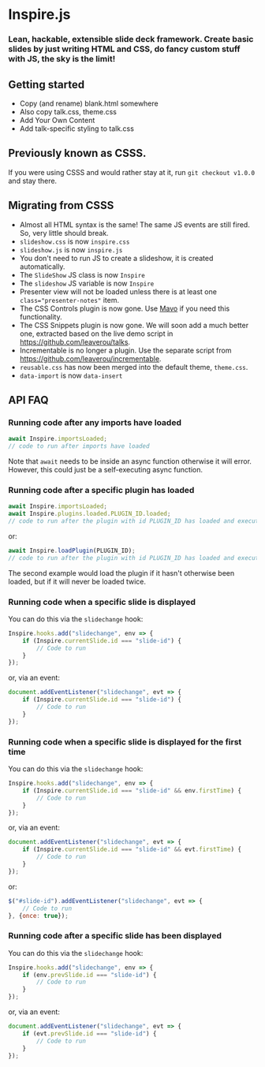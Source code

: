 # Inspire.js

### Lean, hackable, extensible slide deck framework. Create basic slides by just writing HTML and CSS, do fancy custom stuff with JS, the sky is the limit!

## Getting started

- Copy (and rename) blank.html somewhere
- Also copy talk.css, theme.css
- Add Your Own Content
- Add talk-specific styling to talk.css

## Previously known as CSSS.

If you were using CSSS and would rather stay at it, run `git checkout v1.0.0` and stay there.

## Migrating from CSSS

- Almost all HTML syntax is the same! The same JS events are still fired. So, very little should break.
- `slideshow.css` is now `inspire.css`
- `slideshow.js` is now `inspire.js`
- You don't need to run JS to create a slideshow, it is created automatically.
- The `SlideShow` JS class is now `Inspire`
- The `slideshow` JS variable is now `Inspire`
- Presenter view will not be loaded unless there is at least one `class="presenter-notes"` item.
- The CSS Controls plugin is now gone. Use [Mavo](https://mavo.io) if you need this functionality.
- The CSS Snippets plugin is now gone. We will soon add a much better one, extracted based on the live demo script in https://github.com/leaverou/talks.
- Incrementable is no longer a plugin. Use the separate script from https://github.com/leaverou/incrementable.
- `reusable.css` has now been merged into the default theme, `theme.css`.
- `data-import` is now `data-insert`

## API FAQ

### Running code after any imports have loaded

```js
await Inspire.importsLoaded;
// code to run after imports have loaded
```

Note that `await` needs to be inside an async function otherwise it will error. However, this could just be a self-executing async function.

### Running code after a specific plugin has loaded

```js
await Inspire.importsLoaded;
await Inspire.plugins.loaded.PLUGIN_ID.loaded;
// code to run after the plugin with id PLUGIN_ID has loaded and executed
```

or:

```js
await Inspire.loadPlugin(PLUGIN_ID);
// code to run after the plugin with id PLUGIN_ID has loaded and executed
```

The second example would load the plugin if it hasn't otherwise been loaded, but if it will never be loaded twice.

### Running code when a specific slide is displayed

You can do this via the `slidechange` hook:

```js
Inspire.hooks.add("slidechange", env => {
	if (Inspire.currentSlide.id === "slide-id") {
		// Code to run
	}
});
```

or, via an event:

```js
document.addEventListener("slidechange", evt => {
	if (Inspire.currentSlide.id === "slide-id") {
		// Code to run
	}
});
```

### Running code when a specific slide is displayed for the first time

You can do this via the `slidechange` hook:

```js
Inspire.hooks.add("slidechange", env => {
	if (Inspire.currentSlide.id === "slide-id" && env.firstTime) {
		// Code to run
	}
});
```

or, via an event:

```js
document.addEventListener("slidechange", evt => {
	if (Inspire.currentSlide.id === "slide-id" && evt.firstTime) {
		// Code to run
	}
});
```

or:

```js
$("#slide-id").addEventListener("slidechange", evt => {
	// Code to run
}, {once: true});
```

### Running code after a specific slide has been displayed

You can do this via the `slidechange` hook:

```js
Inspire.hooks.add("slidechange", env => {
	if (env.prevSlide.id === "slide-id") {
		// Code to run
	}
});
```

or, via an event:

```js
document.addEventListener("slidechange", evt => {
	if (evt.prevSlide.id === "slide-id") {
		// Code to run
	}
});
```
